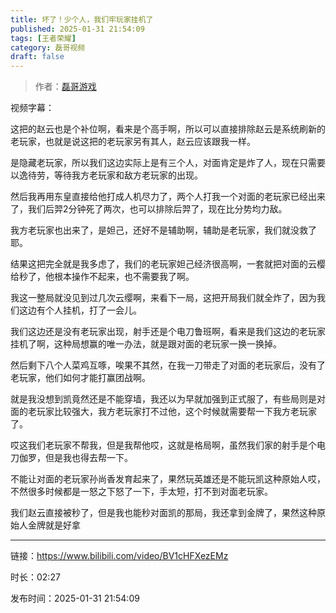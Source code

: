```yaml
---
title: 坏了！少个人，我们牢玩家挂机了
published: 2025-01-31 21:54:09
tags: [王者荣耀]
category: 磊哥视频
draft: false
---
```



> 作者：[磊哥游戏](https://space.bilibili.com/268941858?spm_id_from=333.788.upinfo.head.click)

视频字幕：

这把的赵云也是个补位啊，看来是个高手啊，所以可以直接排除赵云是系统刷新的老玩家，也就是说这把的老玩家另有其人，赵云应该跟我一样。

是隐藏老玩家，所以我们这边实际上是有三个人，对面肯定是炸了人，现在只需要以逸待劳，等待我方老玩家和敌方老玩家的出现。

然后我再用东皇直接给他打成人机尽力了，两个人打我一个对面的老玩家已经出来了，我们后羿2分钟死了两次，也可以排除后羿了，现在比分势均力敌。

我方老玩家也出来了，是妲己，还好不是辅助啊，辅助是老玩家，我们就没救了耶。

结果这把完全就是我多虑了，我们的老玩家妲己经济很高啊，一套就把对面的云樱给秒了，他根本操作不起来，也不需要我了啊。

我这一整局就没见到过几次云缨啊，来看下一局，这把开局我们就全炸了，因为我们这边有个人挂机，打了一会儿。

我们这边还是没有老玩家出现，射手还是个电刀鲁班啊，看来是我们这边的老玩家挂机了啊，这种局想赢的唯一办法，就是跟对面的老玩家一换一换掉。

然后剩下八个人菜鸡互啄，唉果不其然，在我一刀带走了对面的老玩家后，没有了老玩家，他们如何才能打赢团战啊。

就是我没想到凯竟然还是不能穿墙，我还以为早就加强到正式服了，有些局则是对面的老玩家比较强大，我方老玩家打不过他，这个时候就需要帮一下我方老玩家了。

哎这我们老玩家不帮我，但是我帮他哎，这就是格局啊，虽然我们家的射手是个电刀伽罗，但是我也得去帮一下。

不能让对面的老玩家孙尚香发育起来了，果然玩英雄还是不能玩凯这种原始人哎，不然很多时候都是一怒之下怒了一下，手太短，打不到对面老玩家。

我们赵云直接被秒了，但是我也能秒对面凯的那局，我还拿到金牌了，果然这种原始人金牌就是好拿

---

链接：https://www.bilibili.com/video/BV1cHFXezEMz

时长：02:27

发布时间：2025-01-31 21:54:09

